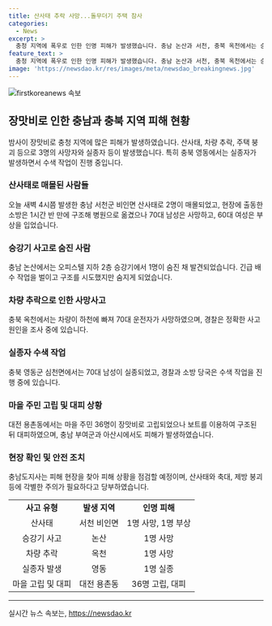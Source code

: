 ```yaml
---
title: 산사태 추락 사망...돌무더기 주택 참사
categories:
  - News
excerpt: >
  충청 지역에 폭우로 인한 인명 피해가 발생했습니다. 충남 논산과 서천, 충북 옥천에서는 승강기 사고, 주택 매몰, 차량 추락으로 3명이 숨지고, 영동에서는 실종자가 발생했습니다. 산사태로 2명이 매몰된 사고가 발생했고, 실종자와 고립된 주민들을 수색하고 있습니다. 현장에서는 충남, 충북 지사가 피해 상황을 점검할 예정입니다. 폭우로 지반이 약해져 산사태 등에 주의가 요구되고 있습니다. (150자)
feature_text: >
  충청 지역에 폭우로 인한 인명 피해가 발생했습니다. 충남 논산과 서천, 충북 옥천에서는 승강기 사고, 주택 매몰, 차량 추락으로 3명이 숨지고, 영동에서는 실종자가 발생했습니다. 산사태로 2명이 매몰된 사고가 발생했고, 실종자와 고립된 주민들을 수색하고 있습니다. 현장에서는 충남, 충북 지사가 피해 상황을 점검할 예정입니다. 폭우로 지반이 약해져 산사태 등에 주의가 요구되고 있습니다. (150자)
image: 'https://newsdao.kr/res/images/meta/newsdao_breakingnews.jpg'
---
```


<p><img src="https://newsdao.kr/res/images/meta/newsdao_breakingnews.jpg" alt="firstkoreanews 속보" /></p>

<h2 data-ke-size="size26">장맛비로 인한 충남과 충북 지역 피해 현황</h2>

<p data-ke-size="size16">밤사이 장맛비로 충청 지역에 많은 피해가 발생하였습니다. 산사태, 차량 추락, 주택 붕괴 등으로 3명의 사망자와 실종자 등이 발생했습니다. 특히 충북 영동에서는 실종자가 발생하면서 수색 작업이 진행 중입니다.</p>

<h3>산사태로 매몰된 사람들</h3>

<p data-ke-size="size16">오늘 새벽 4시쯤 발생한 충남 서천군 비인면 산사태로 2명이 매몰되었고, 현장에 출동한 소방은 1시간 반 만에 구조해 병원으로 옮겼으나 70대 남성은 사망하고, 60대 여성은 부상을 입었습니다.</p>

<h3>승강기 사고로 숨진 사람</h3>

<p data-ke-size="size16">충남 논산에서는 오피스텔 지하 2층 승강기에서 1명이 숨진 채 발견되었습니다. 긴급 배수 작업을 벌이고 구조를 시도했지만 숨지게 되었습니다.</p>

<h3>차량 추락으로 인한 사망사고</h3>

<p data-ke-size="size16">충북 옥천에서는 차량이 하천에 빠져 70대 운전자가 사망하였으며, 경찰은 정확한 사고 원인을 조사 중에 있습니다.</p>

<h3>실종자 수색 작업</h3>

<p data-ke-size="size16">충북 영동군 심천면에서는 70대 남성이 실종되었고, 경찰과 소방 당국은 수색 작업을 진행 중에 있습니다.</p>

<h3>마을 주민 고립 및 대피 상황</h3>

<p data-ke-size="size16">대전 용촌동에서는 마을 주민 36명이 장맛비로 고립되었으나 보트를 이용하여 구조된 뒤 대피하였으며, 충남 부여군과 아산시에서도 피해가 발생하였습니다.</p>

<h3>현장 확인 및 안전 조치</h3>

<p data-ke-size="size16">충남도지사는 피해 현장을 찾아 피해 상황을 점검할 예정이며, 산사태와 축대, 제방 붕괴 등에 각별한 주의가 필요하다고 당부하였습니다.</p>

<table>
    <tr>
        <td style="text-align: center; height: 17px;"><b>사고 유형</b></td>
        <td style="text-align: center; height: 17px;"><b>발생 지역</b></td>
        <td style="text-align: center; height: 17px;"><b>인명 피해</b></td>
    </tr>
    <tr>
        <td style="text-align: center; height: 17px;">산사태</td>
        <td style="text-align: center; height: 17px;">서천 비인면</td>
        <td style="text-align: center; height: 17px;">1명 사망, 1명 부상</td>
    </tr>
    <tr>
        <td style="text-align: center; height: 17px;">승강기 사고</td>
        <td style="text-align: center; height: 17px;">논산</td>
        <td style="text-align: center; height: 17px;">1명 사망</td>
    </tr>
    <tr>
        <td style="text-align: center; height: 17px;">차량 추락</td>
        <td style="text-align: center; height: 17px;">옥천</td>
        <td style="text-align: center; height: 17px;">1명 사망</td>
    </tr>
    <tr>
        <td style="text-align: center; height: 17px;">실종자 발생</td>
        <td style="text-align: center; height: 17px;">영동</td>
        <td style="text-align: center; height: 17px;">1명 실종</td>
    </tr>
    <tr>
        <td style="text-align: center; height: 17px;">마을 고립 및 대피</td>
        <td style="text-align: center; height: 17px;">대전 용촌동</td>
        <td style="text-align: center; height: 17px;">36명 고립, 대피</td>
    </tr>
</table>

<p><hr></p>
실시간 뉴스 속보는, <a href="https://newsdao.kr" rel="dofollow">https://newsdao.kr</a>


